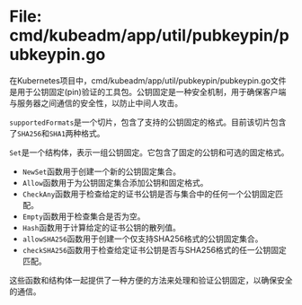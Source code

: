 # File: cmd/kubeadm/app/util/pubkeypin/pubkeypin.go

在Kubernetes项目中，cmd/kubeadm/app/util/pubkeypin/pubkeypin.go文件是用于公钥固定(pin)验证的工具包。公钥固定是一种安全机制，用于确保客户端与服务器之间通信的安全性，以防止中间人攻击。

`supportedFormats`是一个切片，包含了支持的公钥固定的格式。目前该切片包含了`SHA256`和`SHA1`两种格式。

`Set`是一个结构体，表示一组公钥固定。它包含了固定的公钥和可选的固定格式。

- `NewSet`函数用于创建一个新的公钥固定集合。
- `Allow`函数用于为公钥固定集合添加公钥和固定格式。
- `CheckAny`函数用于检查给定的证书公钥是否与集合中的任何一个公钥固定匹配。
- `Empty`函数用于检查集合是否为空。
- `Hash`函数用于计算给定的证书公钥的散列值。
- `allowSHA256`函数用于创建一个仅支持SHA256格式的公钥固定集合。
- `checkSHA256`函数用于检查给定证书公钥是否与SHA256格式的任一公钥固定匹配。

这些函数和结构体一起提供了一种方便的方法来处理和验证公钥固定，以确保安全的通信。

